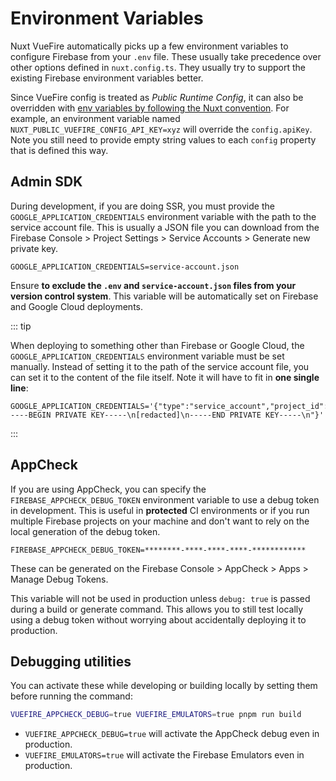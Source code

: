 # Environment Variables

Nuxt VueFire automatically picks up a few environment variables to configure Firebase from your `.env` file. These usually take precedence over other options defined in `nuxt.config.ts`. They usually try to support the existing Firebase environment variables better.

Since VueFire config is treated as _Public Runtime Config_, it can also be overridden with [env variables by following the Nuxt convention](https://nuxt.com/docs/guide/going-further/runtime-config#environment-variables). For example, an environment variable named `NUXT_PUBLIC_VUEFIRE_CONFIG_API_KEY=xyz` will override the `config.apiKey`.
Note you still need to provide empty string values to each `config` property that is defined this way.

## Admin SDK

During development, if you are doing SSR, you must provide the `GOOGLE_APPLICATION_CREDENTIALS` environment variable with the path to the service account file. This is usually a JSON file you can download from the Firebase Console > Project Settings > Service Accounts > Generate new private key.

```
GOOGLE_APPLICATION_CREDENTIALS=service-account.json
```

Ensure **to exclude the `.env` and `service-account.json` files from your version control system**. This variable will be automatically set on Firebase and Google Cloud deployments.

::: tip

When deploying to something other than Firebase or Google Cloud, the `GOOGLE_APPLICATION_CREDENTIALS` environment variable must be set manually. Instead of setting it to the path of the service account file, you can set it to the content of the file itself. Note it will have to fit in **one single line**:

```
GOOGLE_APPLICATION_CREDENTIALS='{"type":"service_account","project_id":"...","private_key_id":"...","private_key":"-----BEGIN PRIVATE KEY-----\n[redacted]\n-----END PRIVATE KEY-----\n"}'
```

:::

## AppCheck

If you are using AppCheck, you can specify the `FIREBASE_APPCHECK_DEBUG_TOKEN` environment variable to use a debug token in development. This is useful in **protected** CI environments or if you run multiple Firebase projects on your machine and don't want to rely on the local generation of the debug token.

```
FIREBASE_APPCHECK_DEBUG_TOKEN=********-****-****-****-************
```

These can be generated on the Firebase Console > AppCheck > Apps > Manage Debug Tokens.

This variable will not be used in production unless `debug: true` is passed during a build or generate command. This allows you to still test locally using a debug token without worrying about accidentally deploying it to production.

## Debugging utilities

You can activate these while developing or building locally by setting them before running the command:

```bash
VUEFIRE_APPCHECK_DEBUG=true VUEFIRE_EMULATORS=true pnpm run build
```

- `VUEFIRE_APPCHECK_DEBUG=true` will activate the AppCheck debug even in production.
- `VUEFIRE_EMULATORS=true` will activate the Firebase Emulators even in production.

